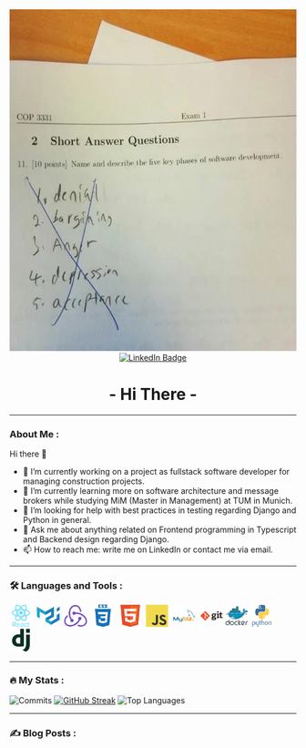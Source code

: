 <div id="header" align="center">
    <img src="https://github.com/josefluge/josefluge/blob/main/five_phases.png" width="600" height="600"/>
    <div id="badges">
        <a href="https://www.linkedin.com/in/josef-maximilian-luge">
            <img src="https://img.shields.io/badge/LinkedIn-blue?style=for-the-badge&logo=linkedin&logoColor=white"
                alt="LinkedIn Badge" />
        </a>
 
</div>
<h1>
    - Hi There -
</h1>
</div>

---

### About Me :

Hi there 👋

- 🔭 I’m currently working on a project as fullstack software developer for managing construction projects.
- 🌱 I’m currently learning more on software architecture and message brokers while studying MiM (Master in Management) at TUM in Munich.
- 🤔 I’m looking for help with best practices in testing regarding Django and Python in general.
- 💬 Ask me about anything related on Frontend programming in Typescript and Backend design regarding Django.
- 📫 How to reach me: write me on LinkedIn or contact me via email.

---


### :hammer_and_wrench: Languages and Tools :
<div>
  <img src="https://github.com/devicons/devicon/blob/master/icons/react/react-original-wordmark.svg" title="React" alt="React" width="40" height="40"/>&nbsp;
  <img src="https://github.com/devicons/devicon/blob/master/icons/materialui/materialui-original.svg" title="Material UI" alt="Material UI" width="40" height="40"/>&nbsp;
  <img src="https://github.com/devicons/devicon/blob/master/icons/redux/redux-original.svg" title="Redux" alt="Redux " width="40" height="40"/>&nbsp;
  <img src="https://github.com/devicons/devicon/blob/master/icons/css3/css3-plain-wordmark.svg"  title="CSS3" alt="CSS" width="40" height="40"/>&nbsp;
  <img src="https://github.com/devicons/devicon/blob/master/icons/html5/html5-original.svg" title="HTML5" alt="HTML" width="40" height="40"/>&nbsp;
  <img src="https://github.com/devicons/devicon/blob/master/icons/javascript/javascript-original.svg" title="JavaScript" alt="JavaScript" width="40" height="40"/>&nbsp;
  <img src="https://github.com/devicons/devicon/blob/master/icons/mysql/mysql-original-wordmark.svg" title="MySQL"  alt="MySQL" width="40" height="40"/>&nbsp;
  <img src="https://github.com/devicons/devicon/blob/master/icons/git/git-original-wordmark.svg" title="Git" **alt="Git" width="40" height="40"/>
  <img src="https://github.com/devicons/devicon/blob/master/icons/docker/docker-original-wordmark.svg" title="Docker" **alt="Docker" width="40" height="40"/>
  <img src="https://github.com/devicons/devicon/blob/master/icons/python/python-original-wordmark.svg" title="Python" **alt="Python" width="40" height="40"/>
  <img src="https://github.com/devicons/devicon/blob/master/icons/django/django-plain.svg" title="Django" **alt="Django" width="40" height="40"/>
</div>

---

### :fire: My Stats :
![Commits](https://github-readme-stats.vercel.app/api?username=josefluge&count_private=true&show_icons=true&theme=gotham&hide_border=true)
[![GitHub Streak](https://github-readme-streak-stats.herokuapp.com?user=joseflugetheme=gotham&hide_border=true&date_format=j%20M%5B%20Y%5D&ring=DD952F&fire=DD9012)](https://git.io/streak-stats)
![Top Languages](https://github-readme-stats.vercel.app/api/top-langs/?username=josefluge&theme=gotham&hide_border=true)
<!--(https://github.com/<username>/<repository_name>) -->

---

### :writing_hand: Blog Posts :
<!-- BLOG-POST-LIST:START -->
<!-- BLOG-POST-LIST:END -->

